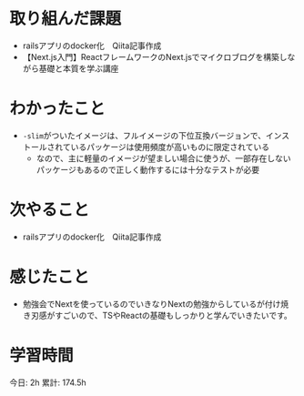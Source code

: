 # 取り組んだ課題 
+ railsアプリのdocker化　Qiita記事作成
+ 【Next.js入門】ReactフレームワークのNext.jsでマイクロブログを構築しながら基礎と本質を学ぶ講座
# わかったこと   
+ `-slim`がついたイメージは、フルイメージの下位互換バージョンで、インストールされているパッケージは使用頻度が高いものに限定されている
    + なので、主に軽量のイメージが望ましい場合に使うが、一部存在しないパッケージもあるので正しく動作するには十分なテストが必要
# 次やること
+ railsアプリのdocker化　Qiita記事作成
# 感じたこと
+ 勉強会でNextを使っているのでいきなりNextの勉強からしているが付け焼き刃感がすごいので、TSやReactの基礎もしっかりと学んでいきたいです。
# 学習時間  
今日: 2h 
累計: 174.5h 

